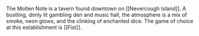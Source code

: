The Molten Note is a tavern found downtown on [[Nevercough Island]]. A bustling, dimly lit gambling den and music hall, the atmosphere is a mix of smoke, neon glows, and the clinking of enchanted dice. The game of choice at this establishment is [[Fist]].